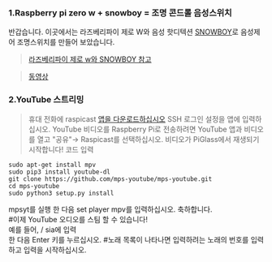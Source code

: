 ### 1.Raspberry pi zero w + snowboy = 조명 콘드롤 음성스위치
반갑습니다.
이곳에서는 라즈베리파이 제로 W와 음성 핫디텍션 [SNOWBOY](https://snowboy.kitt.ai/)로 음성제어 조명스위치를 만들어 보았습니다.

>[라즈베리파이 제로 w와 SNOWBOY 참고](https://app.box.com/notes/299018715900) 

>[동영상](https://drive.google.com/open?id=1zZ5AiDI05GIpqeC_7p4Z9xxkVcEuKtmj)

### 2.YouTube 스트리밍
>휴대 전화에 raspicast [앱을 다운로드하십시오](https://play.google.com/store/apps/details?id=at.huber.raspicast)
SSH 로그인 설정을 앱에 입력하십시오.
YouTube 비디오를 Raspberry Pi로 전송하려면 YouTube 앱과 비디오를 열고 "공유"→ Raspicast를 선택하십시오.
비디오가 PiGlass에서 재생되기 시작합니다!
>코드 입력
~~~
sudo apt-get install mpv
sudo pip3 install youtube-dl
git clone https://github.com/mps-youtube/mps-youtube.git
cd mps-youtube
sudo python3 setup.py install
~~~
mpsyt를 실행 한 다음 set player mpv를 입력하십시오.
축하합니다.   
#이제 YouTube 오디오를 스팀 할 수 있습니다!  
예를 들어, / sia에 입력  
한 다음 Enter 키를 누르십시오. 
#노래 목록이 나타나면 입력하려는 노래의 번호를 입력하고 입력을 시작하십시오.  
